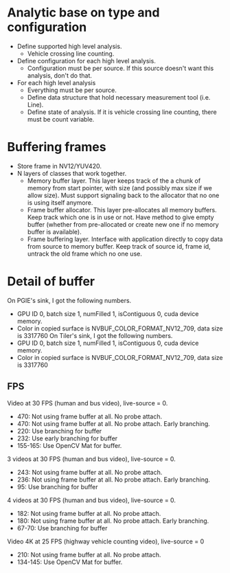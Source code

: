 # Analytic base on type and configuration
- Define supported high level analysis.
    - Vehicle crossing line counting.
- Define configuration for each high level analysis.
    - Configuration must be per source. If this source doesn't want this analysis, don't do that.
- For each high level analysis
    - Everything must be per source.
    - Define data structure that hold necessary measurement tool (i.e. Line).
    - Define state of analysis. If it is vehicle crossing line counting, there must be count variable.

# Buffering frames
- Store frame in NV12/YUV420.
- N layers of classes that work together.
    - Memory buffer layer.  This layer keeps track of the a chunk of memory from start pointer, with size (and possibly max size if we allow size). Must support signaling back to the allocator that no one is using itself anymore.
    - Frame buffer allocator. This layer pre-allocates all memory buffers. Keep track which one is in use or not. Have method to give empty buffer (whether from pre-allocated or create new one if no memory buffer is available).
    - Frame buffering layer. Interface with application directly to copy data from source to memory buffer. Keep track of source id, frame id, untrack the old frame which no one use.

# Detail of buffer
On PGIE's sink, I got the following numbers.
- GPU ID 0, batch size 1, numFilled 1, isContiguous 0, cuda device memory.
- Color in copied surface is NVBUF_COLOR_FORMAT_NV12_709, data size is 3317760
On Tiler's sink, I got the following numbers.
- GPU ID 0, batch size 1, numFilled 1, isContiguous 0, cuda device memory.
- Color in copied surface is NVBUF_COLOR_FORMAT_NV12_709, data size is 3317760

## FPS
Video at 30 FPS (human and bus video), live-source = 0.
- 470: Not using frame buffer at all. No probe attach.
- 470: Not using frame buffer at all. No probe attach. Early branching.
- 220: Use branching for buffer
- 232: Use early branching for buffer
- 155-165: Use OpenCV Mat for buffer.

3 videos at 30 FPS (human and bus video), live-source = 0.
- 243: Not using frame buffer at all. No probe attach.
- 236: Not using frame buffer at all. No probe attach. Early branching.
- 95: Use branching for buffer

4 videos at 30 FPS (human and bus video), live-source = 0.
- 182: Not using frame buffer at all. No probe attach.
- 180: Not using frame buffer at all. No probe attach. Early branching.
- 67-70: Use branching for buffer

Video 4K at 25 FPS (highway vehicle counting video), live-source = 0
- 210: Not using frame buffer at all. No probe attach.
- 134-145: Use OpenCV Mat for buffer.

